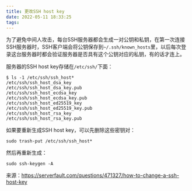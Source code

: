 ```yaml
---
title: 更改SSH host key
date: 2022-05-11 18:33:25
tags:
---
```


为了避免中间人攻击，每台SSH服务器都会生成一对公钥和私钥，在第一次连接SSH服务器时，SSH客户端会将公钥保存到`~/.ssh/known_hosts`里，以后每次登录这台服务器时都会验证服务器是否具有这个公钥对应的私钥，有的话才连上。

服务器的SSH host key存储在`/etc/ssh/`下面：

```shell
$ ls -1 /etc/ssh/ssh_host*
/etc/ssh/ssh_host_dsa_key
/etc/ssh/ssh_host_dsa_key.pub
/etc/ssh/ssh_host_ecdsa_key
/etc/ssh/ssh_host_ecdsa_key.pub
/etc/ssh/ssh_host_ed25519_key
/etc/ssh/ssh_host_ed25519_key.pub
/etc/ssh/ssh_host_rsa_key
/etc/ssh/ssh_host_rsa_key.pub
```

如果要重新生成SSH host key，可以先删除这些密钥对：

```shell
sudo trash-put /etc/ssh/ssh_host*
```

然后再重新生成：

```shell
sudo ssh-keygen -A
```

来源：<https://serverfault.com/questions/471327/how-to-change-a-ssh-host-key>
